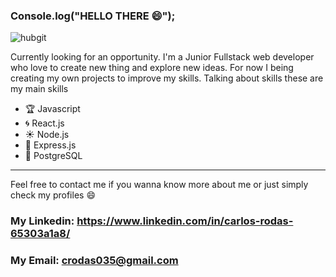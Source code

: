 ### Console.log("HELLO THERE 😄");

![hubgit](https://user-images.githubusercontent.com/74597544/123946854-f5b15880-d99f-11eb-9b09-c072bbe3330d.png)


Currently looking for an opportunity. I'm a Junior Fullstack web developer who love to create new thing and explore new ideas.
For now I being creating my own projects to improve my skills. Talking about skills these are my main skills

- :trophy: Javascript
- :cyclone: React.js
- :sunny: Node.js
- :trident: Express.js
- :art: PostgreSQL

--------------------

Feel free to contact me if you wanna know more about me or just simply check my profiles :smile: 

### My Linkedin: https://www.linkedin.com/in/carlos-rodas-65303a1a8/ 

### My Email: crodas035@gmail.com

